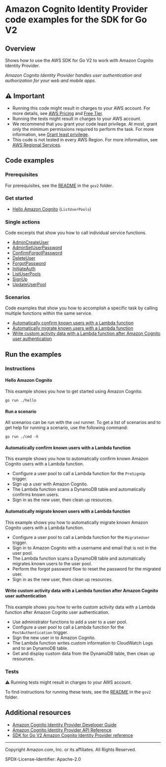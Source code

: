 # Amazon Cognito Identity Provider code examples for the SDK for Go V2

## Overview

Shows how to use the AWS SDK for Go V2 to work with Amazon Cognito Identity Provider.

<!--custom.overview.start-->
<!--custom.overview.end-->

_Amazon Cognito Identity Provider handles user authentication and authorization for your web and mobile apps._

## ⚠ Important

* Running this code might result in charges to your AWS account. For more details, see [AWS Pricing](https://aws.amazon.com/pricing/) and [Free Tier](https://aws.amazon.com/free/).
* Running the tests might result in charges to your AWS account.
* We recommend that you grant your code least privilege. At most, grant only the minimum permissions required to perform the task. For more information, see [Grant least privilege](https://docs.aws.amazon.com/IAM/latest/UserGuide/best-practices.html#grant-least-privilege).
* This code is not tested in every AWS Region. For more information, see [AWS Regional Services](https://aws.amazon.com/about-aws/global-infrastructure/regional-product-services).

<!--custom.important.start-->
<!--custom.important.end-->

## Code examples

### Prerequisites

For prerequisites, see the [README](../README.md#Prerequisites) in the `gov2` folder.


<!--custom.prerequisites.start-->
<!--custom.prerequisites.end-->

### Get started

- [Hello Amazon Cognito](hello/hello.go#L4) (`ListUserPools`)


### Single actions

Code excerpts that show you how to call individual service functions.

- [AdminCreateUser](../workflows/user_pools_and_lambda_triggers/actions/cognito_actions.go#L182)
- [AdminSetUserPassword](../workflows/user_pools_and_lambda_triggers/actions/cognito_actions.go#L207)
- [ConfirmForgotPassword](../workflows/user_pools_and_lambda_triggers/actions/cognito_actions.go#L144)
- [DeleteUser](../workflows/user_pools_and_lambda_triggers/actions/cognito_actions.go#L167)
- [ForgotPassword](../workflows/user_pools_and_lambda_triggers/actions/cognito_actions.go#L127)
- [InitiateAuth](../workflows/user_pools_and_lambda_triggers/actions/cognito_actions.go#L102)
- [ListUserPools](hello/hello.go#L4)
- [SignUp](../workflows/user_pools_and_lambda_triggers/actions/cognito_actions.go#L74)
- [UpdateUserPool](../workflows/user_pools_and_lambda_triggers/actions/cognito_actions.go#L25)

### Scenarios

Code examples that show you how to accomplish a specific task by calling multiple
functions within the same service.

- [Automatically confirm known users with a Lambda function](../workflows/user_pools_and_lambda_triggers/workflows/scenario_auto_confirm_trusted_accounts.go)
- [Automatically migrate known users with a Lambda function](../workflows/user_pools_and_lambda_triggers/workflows/scenario_migrate_user.go)
- [Write custom activity data with a Lambda function after Amazon Cognito user authentication](../workflows/user_pools_and_lambda_triggers/workflows/scenario_activity_log.go)


<!--custom.examples.start-->
<!--custom.examples.end-->

## Run the examples

### Instructions


<!--custom.instructions.start-->
<!--custom.instructions.end-->

#### Hello Amazon Cognito

This example shows you how to get started using Amazon Cognito.

```
go run ./hello
```

#### Run a scenario

All scenarios can be run with the `cmd` runner. To get a list of scenarios
and to get help for running a scenario, use the following command:

```
go run ./cmd -h
```

#### Automatically confirm known users with a Lambda function

This example shows you how to automatically confirm known Amazon Cognito users with a Lambda function.

- Configure a user pool to call a Lambda function for the <code>PreSignUp</code> trigger.
- Sign up a user with Amazon Cognito.
- The Lambda function scans a DynamoDB table and automatically confirms known users.
- Sign in as the new user, then clean up resources.

<!--custom.scenario_prereqs.cross_CognitoAutoConfirmUser.start-->
<!--custom.scenario_prereqs.cross_CognitoAutoConfirmUser.end-->


<!--custom.scenarios.cross_CognitoAutoConfirmUser.start-->
<!--custom.scenarios.cross_CognitoAutoConfirmUser.end-->

#### Automatically migrate known users with a Lambda function

This example shows you how to automatically migrate known Amazon Cognito users with a Lambda function.

- Configure a user pool to call a Lambda function for the <code>MigrateUser</code> trigger.
- Sign in to Amazon Cognito with a username and email that is not in the user pool.
- The Lambda function scans a DynamoDB table and automatically migrates known users to the user pool.
- Perform the forgot password flow to reset the password for the migrated user.
- Sign in as the new user, then clean up resources.

<!--custom.scenario_prereqs.cross_CognitoAutoMigrateUser.start-->
<!--custom.scenario_prereqs.cross_CognitoAutoMigrateUser.end-->


<!--custom.scenarios.cross_CognitoAutoMigrateUser.start-->
<!--custom.scenarios.cross_CognitoAutoMigrateUser.end-->

#### Write custom activity data with a Lambda function after Amazon Cognito user authentication

This example shows you how to write custom activity data with a Lambda function after Amazon Cognito user authentication.

- Use administrator functions to add a user to a user pool.
- Configure a user pool to call a Lambda function for the <code>PostAuthentication</code> trigger.
- Sign the new user in to Amazon Cognito.
- The Lambda function writes custom information to CloudWatch Logs and to an DynamoDB table.
- Get and display custom data from the DynamoDB table, then clean up resources.

<!--custom.scenario_prereqs.cross_CognitoCustomActivityLog.start-->
<!--custom.scenario_prereqs.cross_CognitoCustomActivityLog.end-->


<!--custom.scenarios.cross_CognitoCustomActivityLog.start-->
<!--custom.scenarios.cross_CognitoCustomActivityLog.end-->

### Tests

⚠ Running tests might result in charges to your AWS account.


To find instructions for running these tests, see the [README](../README.md#Tests)
in the `gov2` folder.



<!--custom.tests.start-->
<!--custom.tests.end-->

## Additional resources

- [Amazon Cognito Identity Provider Developer Guide](https://docs.aws.amazon.com/cognito/latest/developerguide/cognito-user-identity-pools.html)
- [Amazon Cognito Identity Provider API Reference](https://docs.aws.amazon.com/cognito-user-identity-pools/latest/APIReference/Welcome.html)
- [SDK for Go V2 Amazon Cognito Identity Provider reference](https://pkg.go.dev/github.com/aws/aws-sdk-go-v2/service/cognito-identity-provider)

<!--custom.resources.start-->
<!--custom.resources.end-->

---

Copyright Amazon.com, Inc. or its affiliates. All Rights Reserved.

SPDX-License-Identifier: Apache-2.0
